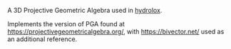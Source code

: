A 3D Projective Geometric Algebra used in [hydrolox]().

Implements the version of PGA found at <https://projectivegeometricalgebra.org/>, with <https://bivector.net/> used as an additional reference.

